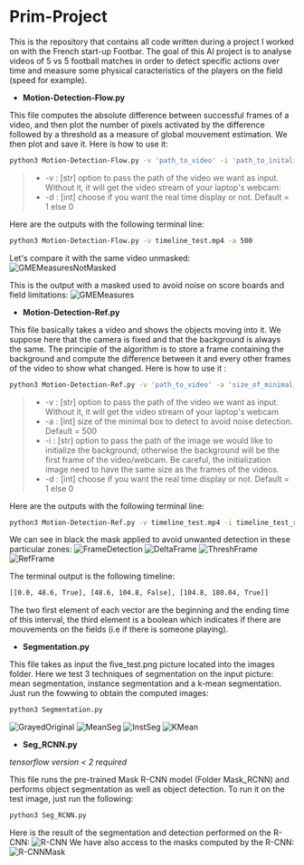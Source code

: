 # Prim-Project

This is the repository that contains all code written during a project I worked on with the French start-up Footbar. The goal of this AI project is to analyse videos of 5 vs 5 football matches in order to detect specific actions over time and measure some physical caracteristics of the players on the field (speed for example).

* __Motion-Detection-Flow.py__

This file computes the absolute difference between successful frames of a video, and then plot the number of pixels activated by the difference followed by a threshold as a measure of global mouvement estimation. We then plot and save it. Here is how to use it:
```bash
python3 Motion-Detection-Flow.py -v 'path_to_video' -i 'path_to_initalization_image' -d 'display'
```
>* -v : [str] option to pass the path of the video we want as input. Without it, it will get the video stream of your laptop's webcam:
>* -d : [int] choose if you want the real time display or not. Default = 1 else 0

Here are the outputs with the following terminal line:
```bash
python3 Motion-Detection-Flow.py -v timeline_test.mp4 -a 500
```
Let's compare it with the same video unmasked:
![GMEMeasuresNotMasked](/images/GME_notmasked.png)

This is the output with a masked used to avoid noise on score boards and field limitations:
![GMEMeasures](/images/GME.png)

* __Motion-Detection-Ref.py__

This file basically takes a video and shows the objects moving into it. We suppose here that the camera is fixed and that the background is always the same. The principle of the algorithm is to store a frame containing the background and compute the difference between it and every other frames of the video to show what changed. Here is how to use it : 
```bash
python3 Motion-Detection-Ref.py -v 'path_to_video' -a 'size_of_minimal_detected_box' -i 'path_to_initalization_image' -d 'display'
```
>* -v : [str] option to pass the path of the video we want as input. Without it, it will get the video stream of your laptop's webcam
>* -a : [int] size of the minimal box to detect to avoid noise detection. Default = 500
>* -i : [str] option to pass the path of the image we would like to initialize the background; otherwise the background will be the first frame of the video/webcam. Be careful, the initialization image need to have the same size as the frames of the videos.
>* -d : [int] choose if you want the real time display or not. Default = 1 else 0

Here are the outputs with the following terminal line:
```bash
python3 Motion-Detection-Ref.py -v timeline_test.mp4 -i timeline_test_ref.jpg -a 500
```
We can see in black the mask applied to avoid unwanted detection in these particular zones:
![FrameDetection](/images/MD_frame.jpg)
![DeltaFrame](/images/MD_delta.jpg)
![ThreshFrame](/images/MD_thresh.jpg)
![RefFrame](/images/fieldref.jpg)

The terminal output is the following timeline:
```bash
[[0.0, 48.6, True], [48.6, 104.8, False], [104.8, 180.04, True]]
```
The two first element of each vector are the beginning and the ending time of this interval, the third element is a boolean which indicates if there are mouvements on the fields (i.e if there is someone playing).

* __Segmentation.py__

This file takes as input the five_test.png picture located into the images folder. Here we test 3 techniques of segmentation on the input picture: mean segmentation, instance segmentation and a k-mean segmentation. Just run the fowwing to obtain the computed images:
```bash
python3 Segmentation.py
```
![GrayedOriginal](/images/initial_image.jpg "Original grayed frame of the video")
![MeanSeg](/images/mean_seg_gray.jpg "Mean Segmentation on the original frame")
![InstSeg](/images/instance_seg_gray.jpg "Instance Segmentation on the original frame")
![KMean](/images/kmean_seg.jpg "K-Mean Segmentation on the original frame")

* __Seg_RCNN.py__

*tensorflow version < 2 required*

This file runs the pre-trained Mask R-CNN model (Folder Mask_RCNN) and performs object segmentation as well as object detection. To run it on the test image, just run the following:
```bash
python3 Seg_RCNN.py
```
Here is the result of the segmentation and detection performed on the R-CNN:
![R-CNN](/images/R-CNN_seg.png "Segmentation and object detection by R-CNN")
We have also access to the masks computed by the R-CNN:
![R-CNNMask](/images/mask0.png "Example of a mask computed by R-CNN")


